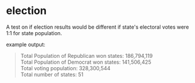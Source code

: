 # election
A test on if election results would be different if state's electoral votes were 1:1 for state population.

example output:
>  Total Population of Republican won states: 186,794,119<br>
>    Total Population of Democrat won states: 141,506,425<br>
>                    Total voting population: 328,300,544<br>
>                     Total number of states: 51<br>

